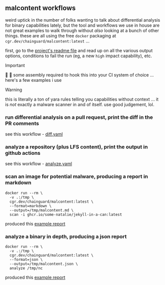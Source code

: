 ## malcontent workflows

weird uptick in the number of folks wanting to talk about differential analysis for binary capabilities lately, but the tool and workflows we use in house are not great examples to walk through without _also_ looking at a bunch of other things.  these are all using the free `docker` packaging at `cgr.dev/chainguard/malcontent:latest` ...

first, go to the [project's readme file](https://github.com/chainguard-dev/malcontent) and read up on all the various output options, conditions to fail the run (eg, a new `high` impact capability), etc.

> [!IMPORTANT]
> :nut_and_bolt: :wrench: some assembly required to hook this into your CI system of choice ... here's a few examples i use

> [!WARNING]
> this is literally a ton of yara rules telling you capabilities without context ... it is _not_ exactly a malware scanner in and of itself.  use good judgement, lol.

### run differential analysis on a pull request, print the diff in the PR comments

see this workflow - [diff.yaml](diff.yaml)

### analyze a repository (plus LFS content), print the output in github actions

see this workflow - [analyze.yaml](analyze.yaml)

### scan an image for potential malware, producing a report in markdown

```shell
docker run --rm \
  -v .:/tmp \
  cgr.dev/chainguard/malcontent:latest \
  --format=markdown \
  --output=/tmp/malcontent.md \
  scan -i ghcr.io/some-natalie/jekyll-in-a-can:latest
```

produced this [example report](example-reports/container-scan.md)

### analyze a binary in depth, producing a json report

```shell
docker run --rm \
  -v .:/tmp \
  cgr.dev/chainguard/malcontent:latest \
  --format=json \
  --output=/tmp/malcontent.json \
  analyze /tmp/nc
```

produced this [example report](example-reports/nc-analyze.json)
